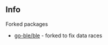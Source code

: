 ## Info

Forked packages

- [go-ble/ble](https://github.com/go-ble/ble/tree/147700f13610085f7387692cd6663a67c495ab87) - forked to fix data races
